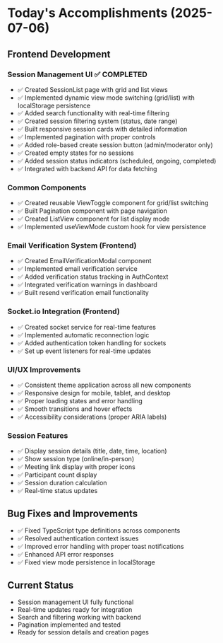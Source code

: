 # Today's Accomplishments (2025-07-06)

## Frontend Development

### Session Management UI ✅ COMPLETED
- ✅ Created SessionList page with grid and list views
- ✅ Implemented dynamic view mode switching (grid/list) with localStorage persistence
- ✅ Added search functionality with real-time filtering
- ✅ Created session filtering system (status, date range)
- ✅ Built responsive session cards with detailed information
- ✅ Implemented pagination with proper controls
- ✅ Added role-based create session button (admin/moderator only)
- ✅ Created empty states for no sessions
- ✅ Added session status indicators (scheduled, ongoing, completed)
- ✅ Integrated with backend API for data fetching

### Common Components
- ✅ Created reusable ViewToggle component for grid/list switching
- ✅ Built Pagination component with page navigation
- ✅ Created ListView component for list display mode
- ✅ Implemented useViewMode custom hook for view persistence

### Email Verification System (Frontend)
- ✅ Created EmailVerificationModal component
- ✅ Implemented email verification service
- ✅ Added verification status tracking in AuthContext
- ✅ Integrated verification warnings in dashboard
- ✅ Built resend verification email functionality

### Socket.io Integration (Frontend)
- ✅ Created socket service for real-time features
- ✅ Implemented automatic reconnection logic
- ✅ Added authentication token handling for sockets
- ✅ Set up event listeners for real-time updates

### UI/UX Improvements
- ✅ Consistent theme application across all new components
- ✅ Responsive design for mobile, tablet, and desktop
- ✅ Proper loading states and error handling
- ✅ Smooth transitions and hover effects
- ✅ Accessibility considerations (proper ARIA labels)

### Session Features
- ✅ Display session details (title, date, time, location)
- ✅ Show session type (online/in-person)
- ✅ Meeting link display with proper icons
- ✅ Participant count display
- ✅ Session duration calculation
- ✅ Real-time status updates

## Bug Fixes and Improvements
- ✅ Fixed TypeScript type definitions across components
- ✅ Resolved authentication context issues
- ✅ Improved error handling with proper toast notifications
- ✅ Enhanced API error responses
- ✅ Fixed view mode persistence in localStorage

## Current Status
- Session management UI fully functional
- Real-time updates ready for integration
- Search and filtering working with backend
- Pagination implemented and tested
- Ready for session details and creation pages
